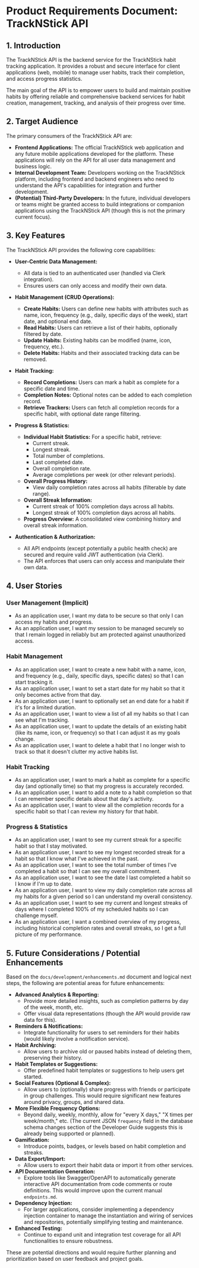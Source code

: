 # Product Requirements Document: TrackNStick API

## 1. Introduction

The TrackNStick API is the backend service for the TrackNStick habit tracking application. It provides a robust and secure interface for client applications (web, mobile) to manage user habits, track their completion, and access progress statistics.

The main goal of the API is to empower users to build and maintain positive habits by offering reliable and comprehensive backend services for habit creation, management, tracking, and analysis of their progress over time.

## 2. Target Audience

The primary consumers of the TrackNStick API are:

*   **Frontend Applications:** The official TrackNStick web application and any future mobile applications developed for the platform. These applications will rely on the API for all user data management and business logic.
*   **Internal Development Team:** Developers working on the TrackNStick platform, including frontend and backend engineers who need to understand the API's capabilities for integration and further development.
*   **(Potential) Third-Party Developers:** In the future, individual developers or teams might be granted access to build integrations or companion applications using the TrackNStick API (though this is not the primary current focus).

## 3. Key Features

The TrackNStick API provides the following core capabilities:

*   **User-Centric Data Management:**
    *   All data is tied to an authenticated user (handled via Clerk integration).
    *   Ensures users can only access and modify their own data.

*   **Habit Management (CRUD Operations):**
    *   **Create Habits:** Users can define new habits with attributes such as name, icon, frequency (e.g., daily, specific days of the week), start date, and optional end date.
    *   **Read Habits:** Users can retrieve a list of their habits, optionally filtered by date.
    *   **Update Habits:** Existing habits can be modified (name, icon, frequency, etc.).
    *   **Delete Habits:** Habits and their associated tracking data can be removed.

*   **Habit Tracking:**
    *   **Record Completions:** Users can mark a habit as complete for a specific date and time.
    *   **Completion Notes:** Optional notes can be added to each completion record.
    *   **Retrieve Trackers:** Users can fetch all completion records for a specific habit, with optional date range filtering.

*   **Progress & Statistics:**
    *   **Individual Habit Statistics:** For a specific habit, retrieve:
        *   Current streak.
        *   Longest streak.
        *   Total number of completions.
        *   Last completed date.
        *   Overall completion rate.
        *   Average completions per week (or other relevant periods).
    *   **Overall Progress History:**
        *   View daily completion rates across all habits (filterable by date range).
    *   **Overall Streak Information:**
        *   Current streak of 100% completion days across all habits.
        *   Longest streak of 100% completion days across all habits.
    *   **Progress Overview:** A consolidated view combining history and overall streak information.

*   **Authentication & Authorization:**
    *   All API endpoints (except potentially a public health check) are secured and require valid JWT authentication (via Clerk).
    *   The API enforces that users can only access and manipulate their own data.

## 4. User Stories

### User Management (Implicit)
*   As an application user, I want my data to be secure so that only I can access my habits and progress.
*   As an application user, I want my session to be managed securely so that I remain logged in reliably but am protected against unauthorized access.

### Habit Management
*   As an application user, I want to create a new habit with a name, icon, and frequency (e.g., daily, specific days, specific dates) so that I can start tracking it.
*   As an application user, I want to set a start date for my habit so that it only becomes active from that day.
*   As an application user, I want to optionally set an end date for a habit if it's for a limited duration.
*   As an application user, I want to view a list of all my habits so that I can see what I'm tracking.
*   As an application user, I want to update the details of an existing habit (like its name, icon, or frequency) so that I can adjust it as my goals change.
*   As an application user, I want to delete a habit that I no longer wish to track so that it doesn't clutter my active habits list.

### Habit Tracking
*   As an application user, I want to mark a habit as complete for a specific day (and optionally time) so that my progress is accurately recorded.
*   As an application user, I want to add a note to a habit completion so that I can remember specific details about that day's activity.
*   As an application user, I want to view all the completion records for a specific habit so that I can review my history for that habit.

### Progress & Statistics
*   As an application user, I want to see my current streak for a specific habit so that I stay motivated.
*   As an application user, I want to see my longest recorded streak for a habit so that I know what I've achieved in the past.
*   As an application user, I want to see the total number of times I've completed a habit so that I can see my overall commitment.
*   As an application user, I want to see the date I last completed a habit so I know if I'm up to date.
*   As an application user, I want to view my daily completion rate across all my habits for a given period so I can understand my overall consistency.
*   As an application user, I want to see my current and longest streaks of days where I completed 100% of my scheduled habits so I can challenge myself.
*   As an application user, I want a combined overview of my progress, including historical completion rates and overall streaks, so I get a full picture of my performance.

## 5. Future Considerations / Potential Enhancements

Based on the `docs/development/enhancements.md` document and logical next steps, the following are potential areas for future enhancements:

*   **Advanced Analytics & Reporting:**
    *   Provide more detailed insights, such as completion patterns by day of the week, month, etc.
    *   Offer visual data representations (though the API would provide raw data for this).
*   **Reminders & Notifications:**
    *   Integrate functionality for users to set reminders for their habits (would likely involve a notification service).
*   **Habit Archiving:**
    *   Allow users to archive old or paused habits instead of deleting them, preserving their history.
*   **Habit Templates or Suggestions:**
    *   Offer predefined habit templates or suggestions to help users get started.
*   **Social Features (Optional & Complex):**
    *   Allow users to (optionally) share progress with friends or participate in group challenges. This would require significant new features around privacy, groups, and shared data.
*   **More Flexible Frequency Options:**
    *   Beyond daily, weekly, monthly, allow for "every X days," "X times per week/month," etc. (The current JSON `frequency` field in the database schema changes section of the Developer Guide suggests this is already being supported or planned).
*   **Gamification:**
    *   Introduce points, badges, or levels based on habit completion and streaks.
*   **Data Export/Import:**
    *   Allow users to export their habit data or import it from other services.
*   **API Documentation Generation:**
    *   Explore tools like Swagger/OpenAPI to automatically generate interactive API documentation from code comments or route definitions. This would improve upon the current manual `endpoints.md`.
*   **Dependency Injection:**
    *   For larger applications, consider implementing a dependency injection container to manage the instantiation and wiring of services and repositories, potentially simplifying testing and maintenance.
*   **Enhanced Testing:**
    *   Continue to expand unit and integration test coverage for all API functionalities to ensure robustness.

These are potential directions and would require further planning and prioritization based on user feedback and project goals.
